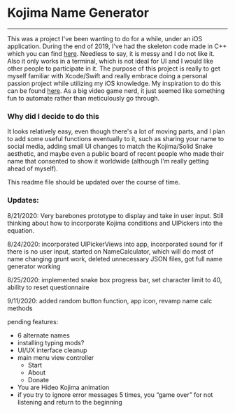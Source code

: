 # Kojima Name Generator  
---
This was a project I've been wanting to do for a while, under an iOS application. During the end of 2019, I've had the skeleton code made in C++ which you can find [here](https://github.com/mikedinhnguyen/kojima-name-generator). Needless to say, it is messy and I do not like it. Also it only works in a terminal, which is not ideal for UI and I would like other people to participate in it. The purpose of this project is really to get myself familiar with Xcode/Swift and really embrace doing a personal passion project while utilizing my iOS knowledge. My inspiration to do this can be found [here](https://www.polygon.com/videos/2019/11/11/20959269/unraveled-kojima-name-generator-death-stranding). As a big video game nerd, it just seemed like something fun to automate rather than meticulously go through.

### Why did I decide to do this  

It looks relatively easy, even though there's a lot of moving parts, and I plan to add some useful functions eventually to it, such as sharing your name to social media, adding small UI changes to match the Kojima/Solid Snake aesthetic, and maybe even a public board of recent people who made their name that consented to show it worldwide (although I'm really getting ahead of myself).  

This readme file should be updated over the course of time.  

### Updates:  

8/21/2020:
Very barebones prototype to display and take in user input. Still thinking about how to incorporate Kojima conditions and UIPickers into the equation.

8/24/2020:
incorporated UIPickerViews into app, incorporated sound for if there is no user input, started on NameCalculator, which will do most of name changing grunt work, deleted unnecessary JSON files, got full name generator working

8/25/2020:
implemented snake box progress bar, set character limit to 40, ability to reset questionnaire

9/11/2020:
added random button function, app icon, revamp name calc methods

pending features:
- 6 alternate names
- installing typing mods?
- UI/UX interface cleanup
- main menu view controller
    - Start
    - About
    - Donate
- You are Hideo Kojima animation
- if you try to ignore error messages 5 times, you “game over” for not listening and return to the beginning
